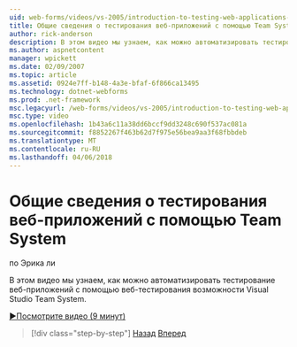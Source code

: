 ```yaml
---
uid: web-forms/videos/vs-2005/introduction-to-testing-web-applications-with-team-system
title: Общие сведения о тестирования веб-приложений с помощью Team System | Документы Microsoft
author: rick-anderson
description: В этом видео мы узнаем, как можно автоматизировать тестирование веб-приложений с помощью веб-тестирования возможности Visual Studio Team System.
ms.author: aspnetcontent
manager: wpickett
ms.date: 02/09/2007
ms.topic: article
ms.assetid: 0924e7ff-b148-4a3e-bfaf-6f866ca13495
ms.technology: dotnet-webforms
ms.prod: .net-framework
msc.legacyurl: /web-forms/videos/vs-2005/introduction-to-testing-web-applications-with-team-system
msc.type: video
ms.openlocfilehash: 1b43a6c11a38dd6bccf9dd3248c690f537ac081a
ms.sourcegitcommit: f8852267f463b62d7f975e56bea9aa3f68fbbdeb
ms.translationtype: MT
ms.contentlocale: ru-RU
ms.lasthandoff: 04/06/2018
---
```

<a name="introduction-to-testing-web-applications-with-team-system"></a>Общие сведения о тестирования веб-приложений с помощью Team System
====================
по Эрика ли

В этом видео мы узнаем, как можно автоматизировать тестирование веб-приложений с помощью веб-тестирования возможности Visual Studio Team System.

[&#9654;Посмотрите видео (9 минут)](https://channel9.msdn.com/Blogs/ASP-NET-Site-Videos/introduction-to-testing-web-applications-with-team-system)

> [!div class="step-by-step"]
> [Назад](introduction-to-unit-testing-with-team-system.md)
> [Вперед](introduction-to-load-testing-web-applications-with-team-system.md)

